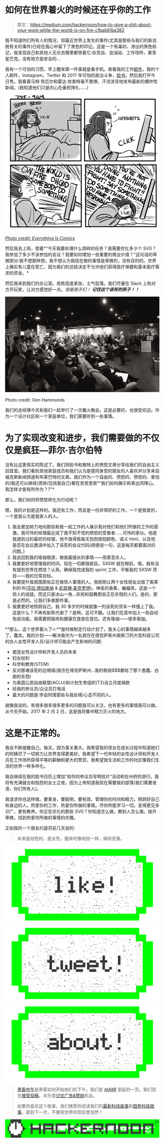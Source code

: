 # 如何在世界着火的时候还在乎你的工作

> 原文：<https://medium.com/hackernoon/how-to-give-a-shit-about-your-work-while-the-world-is-on-fire-c1bab61ba382>

我不知道你们所有人的情况，但最近世界上发生的事件(尤其是那些与我们的新总统有关的事件)已经在我心中留下了黑色的印记。这是一个有毒的、渗出的黑色标记，我发现自己和其他人无论去哪里都带着它:杂货店、加油站、工作场所，甚至星巴克。没有地方是安全的…

我有一个可怕的习惯，早上醒来第一件事就是看手机。查看我的工作[邮件](https://hackernoon.com/tagged/email)，我的个人邮件，Instagram，Twitter 和 2017 年可怕的政治斗争，[脸书](https://hackernoon.com/tagged/facebook)。然后我打开今日秀。我看着马特·劳厄尔和霍达·库普特毫不畏惧、汗流浃背地发布最新的爆炸性新闻。(我知道他们只是内心在垂死挣扎……)

![](img/f337cd5f24b2829f156d2505a315ff21.png)

[*Photo credit: Everything Is Comics*](http://faitherinhicks.tumblr.com/post/156691506575/today-is-hourly-comics-day-and-i-decided-to)

然后我去上班，想着*“今天我要处理什么琐碎的任务？我需要优化多少个 SVG？我参加了多少不该参加的会议？我要如何增加一些重要的商业价值？”这句话的卑微部分:我不想那样想。我不想认为我现在做的事情是卑微的，没有目的的。世界上确实有儿童在死亡，因为我们的总统决定不允许他们获得医疗保健和基本医疗需求的资金。*

然后我来到我们的办公室。局势高度紧张，士气低落。我们尽量在 Slack 上和对方开玩笑，让对方感觉好一点。*但是孩子们！* ***记住这个该死的孩子！！***

![](img/6d8614a406c96fbb28d4c932c1d1bc1c.png)

Photo credit: Oen Hammonds

我们的总经理今天和我们一起举行了一次篝火晚会。这是必要的，也很受欢迎。作为一个设计社区和一个家庭单位，我们需要听到一些事情。

# 为了实现改变和进步，我们需要做的不仅仅是疯狂—菲尔·吉尔伯特

没有比这更真实的陈述了。我们将脸书和推特上的愤怒文章分享给我们的自由主义回音室。我们看到其他家庭成员和我们认为是感同身受的朋友的人喜欢并分享来自福克斯新闻频道和布莱巴特的文章。我们作为一个自由的、愤怒的、愤怒的、害怕的(我还可以继续)团体(包括我自己)都在苦苦思索*“我们如何展示和表达同理心。我怎样才能有所作为？?"*

那么，我们如何将愤怒转化为行动呢？

嗯，我的计划是这样的。我还有工作，而且是一份非常好的工作。一个是我爱的，一个是我认为是我家人的人。

1.  我会更加努力地向那些和我一起工作的人展示我对他们和他们所做的工作的感激。我可怜的经理最近成了我不知不觉的愤怒的受害者……可怜的家伙。他是我遇到过的最好的经理，他不值得我每天抱怨按钮颜色、语义 html，以及他是否在会议邀请中加入了该死的会议代码(顺便说一句，这是每天都要面对的问题。)
2.  我会回到我的瑜伽根源，做我最擅长的事情——用善意杀人。
3.  我要更好地管理我的时间。现在一切都很疯狂。SXSW 就在眼前，哦，我有没有提到世界在燃烧？认真。确保我完成我的 sprint 工作，平衡我的 SXSW 项目——我的日常目标。
4.  我要提升我周围那些正在做惊人事情的人。我刚刚让两个女性朋友出版了奥莱利的书([莎拉·德拉斯纳](http://shop.oreilly.com/product/0636920045335.do) & [凯瑟琳·麦克罗伊](https://www.amazon.com/Prototyping-Designers-Developing-Physical-Products/dp/1491954086))。神圣的香蕉，蝙蝠侠，这是一个惊人的成就。而这只是冰山一角…庆祝和鼓舞那些正在杀戮的人们。是的，那是必然的。让我们多做那件事。
5.  我要更好地照顾自己。我 30 多岁的时候就像一列该死的货车一样撞上了我。这是什么？不再有新陈代谢了？是啊，这可不酷。让我们在其中加入一些自动免疫功能。我需要把锻炼和健康饮食放在首位。还有瑜伽——很多瑜伽。

**那么，这个世界着火了🔥:**是时候制定行动计划了。我关心的事情越来越多了。蠢龙。我的计划——解决我作为一名居住在德克萨斯州奥斯汀的大型科技公司的白人女性开发人员/设计师可能会产生影响的问题:

*   塑造女性设计师和开发人员的未来
*   妇女权利
*   科学和教育(STEM)
*   反对那堵该死的边境墙(我住在得克萨斯州…我的税收$$$都给了那个愚蠢、白痴的东西)
*   为美国公民自由联盟(ACLU)和计划生育组织(T2)设立月度捐款
*   给我的参议员/众议员打电话
*   最大的问题是:学会同情那些与我处境/心态不同的人。

就像我说的，有很多很多很多更多的问题我可以关注，也有更多的事情我可以做。从今天开始，2017 年 2 月 2 日，这是我将集中精力灭火的地方。

# **这是不正常的。**

我会不断提醒自己。每天。因为事关重大。我希望我的侄女在成长过程中知道她们的阿姨尽了一切努力让世界变得更美好。我希望下一代年轻的女性设计师和开发人员在工作场所获得平等的薪酬和更大的赞赏。我希望我生活和工作的社区像我们生活的世界一样多样化。

我会继续在我的脸书日历上增加“给你的参议员写明信片”活动和在州府的游行。我将有充满缝合和抱怨的女士之夜，因为上帝知道我现在需要我的部落(我们需要发泄，你们所有人)。

我请求你也这样做。要善良，要聪明，要有效。管理你的时间和精力。照顾好自己和身边的人。热爱你的工作，热爱你所做的事情。尽你所能学习一切。变得更见多识广，更有教养。你正在优化的那些 SVG？你知道怎么做。教别人怎么做。抛开卑微，找到热爱你所做的事情的优雅。

正如我的一个朋友约瑟芬前几天说的:

> 未来是棕色的，是女性，醒来时像地狱一样。保持坚强。

[![](img/50ef4044ecd4e250b5d50f368b775d38.png)](http://bit.ly/HackernoonFB)[![](img/979d9a46439d5aebbdcdca574e21dc81.png)](https://goo.gl/k7XYbx)[![](img/2930ba6bd2c12218fdbbf7e02c8746ff.png)](https://goo.gl/4ofytp)

> [黑客中午](http://bit.ly/Hackernoon)是黑客如何开始他们的下午。我们是 [@AMI](http://bit.ly/atAMIatAMI) 家庭的一员。我们现在[接受投稿](http://bit.ly/hackernoonsubmission)，并乐意[讨论广告&赞助](mailto:partners@amipublications.com)机会。
> 
> 如果你喜欢这个故事，我们推荐你阅读我们的[最新科技故事](http://bit.ly/hackernoonlatestt)和[趋势科技故事](https://hackernoon.com/trending)。直到下一次，不要把世界的现实想当然！

![](img/be0ca55ba73a573dce11effb2ee80d56.png)